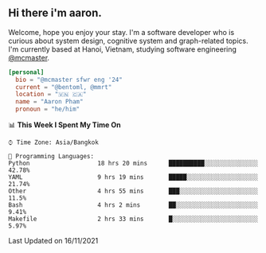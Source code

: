 <h2><b>Hi there i'm aaron. </b></h2>

Welcome, hope you enjoy your stay. I'm a software developer who is curious about system design, cognitive system and graph-related topics. I'm currently based at Hanoi, Vietnam, studying software engineering [@mcmaster](https://www.mcmaster.ca/).

```toml
[personal]
  bio = "@mcmaster sfwr eng '24"
  current = "@bentoml, @mmrt"
  location = "🇻🇳 🇨🇦"
  name = "Aaron Pham"
  pronoun = "he/him"
```
<!--<img src="https://github-readme-stats.vercel.app/api?username=aarnphm&show_icons=true&count_private=true&theme=dark" height="170"/>-->
<!--<img src="https://github-readme-stats.vercel.app/api/top-langs/?username=aarnphm&layout=compact&hide=css&theme=dark" height="170" />-->

<!--START_SECTION:waka-->
📊 **This Week I Spent My Time On** 

```text
⌚︎ Time Zone: Asia/Bangkok

💬 Programming Languages: 
Python                   18 hrs 20 mins      ██████████░░░░░░░░░░░░░░░   42.78% 
YAML                     9 hrs 19 mins       █████░░░░░░░░░░░░░░░░░░░░   21.74% 
Other                    4 hrs 55 mins       ███░░░░░░░░░░░░░░░░░░░░░░   11.5% 
Bash                     4 hrs 2 mins        ██░░░░░░░░░░░░░░░░░░░░░░░   9.41% 
Makefile                 2 hrs 33 mins       █░░░░░░░░░░░░░░░░░░░░░░░░   5.97%

```


 Last Updated on 16/11/2021
<!--END_SECTION:waka-->
